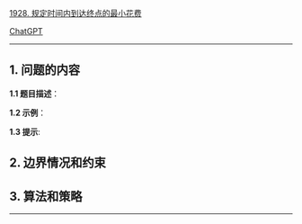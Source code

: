 [1928. 规定时间内到达终点的最小花费](https://leetcode.cn/problems/minimum-cost-to-reach-destination-in-time)

[ChatGPT](chat.openai.com)

---

## 1. 问题的内容
**1.1 题目描述**：

**1.2 示例**：

**1.3 提示**:

## 2. 边界情况和约束


## 3. 算法和策略

---

